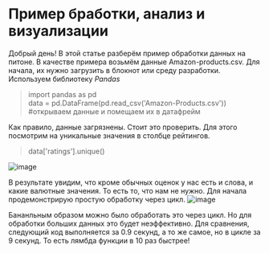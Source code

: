 # Пример бработки, анализ и визуализации

Добрый день! В этой статье разберём пример обработки данных на питоне. В качестве примера возьмём данные Amazon-products.csv.
  Для начала, их нужно загрузить в блокнот или среду разработки.
Используем библиотеку _Pandas_
> import pandas as pd \
data = pd.DataFrame(pd.read_csv('Amazon-Products.csv')) #открываем данные и помещаем их в датафрейм

Как правило, данные загрязнены. Стоит это проверить. Для этого посмотрим на уникальные значения в столбце рейтингов.
>data['ratings'].unique()

![image](https://github.com/Analyst-Vadim/Python/assets/85847435/60458647-47a8-4d7d-8cf9-39563e9976af)

В результате увидим, что кроме обычных оценок у нас есть и слова, и какие валютные значения. То есть то, что нам не нужно.
Для начала продемонстрирую простую обработку через цикл.
![image](https://github.com/Analyst-Vadim/Python/assets/85847435/e8f0b20a-ad39-4ab5-9ebc-fa5abc0494d6)



Бананльным образом можно было обработать это через цикл. Но для обработки больших данных это будет неэффективно. Для сравнения, следующий код выполняется за 0.9 секунд, а то же самое, но в цикле за 9 секунд. То есть лямбда функции в 10 раз быстрее!


